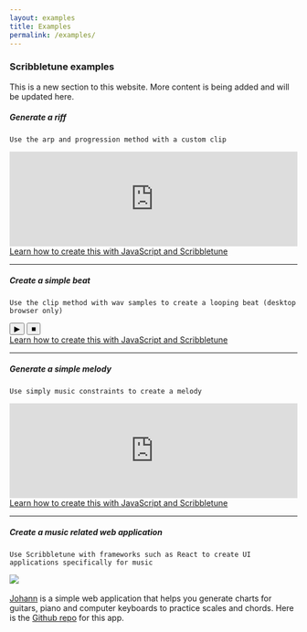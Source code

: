 ```yaml
---
layout: examples
title: Examples
permalink: /examples/
---
```


### Scribbletune examples

This is a new section to this website. More content is being added and will be updated here.

##### Generate a riff

`Use the arp and progression method with a custom clip`

<iframe width="100%" height="166" scrolling="no" frameborder="no" allow="autoplay" src="https://w.soundcloud.com/player/?url=https%3A//api.soundcloud.com/tracks/535502394&color=%230c0809&auto_play=false&hide_related=false&show_comments=true&show_user=true&show_reposts=false&show_teaser=true"></iframe>
<a href="/examples/riff">Learn how to create this with JavaScript and Scribbletune</a>

<hr>

##### Create a simple beat

`Use the clip method with wav samples to create a looping beat (desktop browser only)`

<div>
  <button class="btnStartAll">&#9654;</button>
  <button class="btnStopAll">&#9632;</button>
</div>
<a href="/examples/beat">Learn how to create this with JavaScript and Scribbletune</a>

<script src="/js/beat.js"></script>

<hr>

##### Generate a simple melody

`Use simply music constraints to create a melody`

<iframe width="100%" height="166" scrolling="no" frameborder="no" allow="autoplay" src="https://w.soundcloud.com/player/?url=https%3A//api.soundcloud.com/tracks/606723279&color=%23080404&auto_play=false&hide_related=false&show_comments=true&show_user=true&show_reposts=false&show_teaser=true"></iframe>
<a href="/examples/melody">Learn how to create this with JavaScript and Scribbletune</a>

<hr>

##### Create a music related web application

`Use Scribbletune with frameworks such as React to create UI applications specifically for music`

<div><img src="https://scribbletune.github.io/johann/logo.png" style="max-width:200px" /></div><br>
<a href="https://scribbletune.github.io/johann/#/">Johann</a> is a simple web application that helps you generate charts for guitars, piano and computer keyboards to practice scales and chords. Here is the <a href="https://github.com/scribbletune/johann">Github repo</a> for this app.
